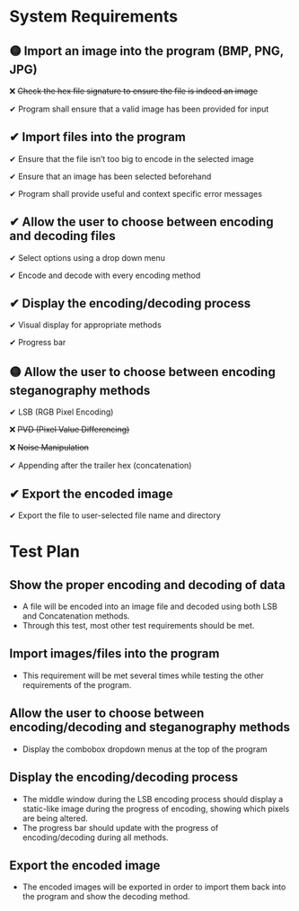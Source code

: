 # System Requirements

## 🟡 Import an image into the program (BMP, PNG, JPG) 

❌ ~~Check the hex file signature to ensure the file is indeed an image~~ 

✔ Program shall ensure that a valid image has been provided for input 

## ✔ Import files into the program 

✔ Ensure that the file isn’t too big to encode in the selected image 

✔ Ensure that an image has been selected beforehand 

✔ Program shall provide useful and context specific error messages 

## ✔ Allow the user to choose between encoding and decoding files 

✔ Select options using a drop down menu 

✔ Encode and decode with every encoding method 

## ✔ Display the encoding/decoding process 

✔ Visual display for appropriate methods 

✔ Progress bar 

## 🟡 Allow the user to choose between encoding steganography methods 

✔ LSB (RGB Pixel Encoding) 

❌ ~~PVD (Pixel Value Differencing)~~ 

❌ ~~Noise Manipulation~~ 

✔ Appending after the trailer hex (concatenation)

## ✔ Export the encoded image 

✔ Export the file to user-selected file name and directory 

# Test Plan

## Show the proper encoding and decoding of data
- A file will be encoded into an image file and decoded using both LSB and Concatenation methods.
- Through this test, most other test requirements should be met.

## Import images/files into the program
- This requirement will be met several times while testing the other requirements of the program.

## Allow the user to choose between encoding/decoding and steganography methods
- Display the combobox dropdown menus at the top of the program

## Display the encoding/decoding process 
- The middle window during the LSB encoding process should display a static-like image during the progress of encoding, showing which pixels are being altered.
- The progress bar should update with the progress of encoding/decoding during all methods.

## Export the encoded image 
- The encoded images will be exported in order to import them back into the program and show the decoding method.
